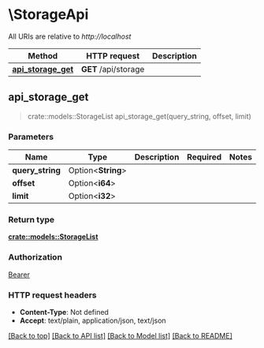 # \StorageApi

All URIs are relative to *http://localhost*

Method | HTTP request | Description
------------- | ------------- | -------------
[**api_storage_get**](StorageApi.md#api_storage_get) | **GET** /api/storage | 



## api_storage_get

> crate::models::StorageList api_storage_get(query_string, offset, limit)


### Parameters


Name | Type | Description  | Required | Notes
------------- | ------------- | ------------- | ------------- | -------------
**query_string** | Option<**String**> |  |  |
**offset** | Option<**i64**> |  |  |
**limit** | Option<**i32**> |  |  |

### Return type

[**crate::models::StorageList**](StorageList.md)

### Authorization

[Bearer](../README.md#Bearer)

### HTTP request headers

- **Content-Type**: Not defined
- **Accept**: text/plain, application/json, text/json

[[Back to top]](#) [[Back to API list]](../README.md#documentation-for-api-endpoints) [[Back to Model list]](../README.md#documentation-for-models) [[Back to README]](../README.md)

